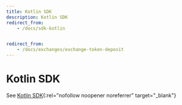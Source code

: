 ```yaml
---
title: Kotlin SDK
description: Kotlin SDK
redirect_from:
    - /docs/sdk-kotlin


redirect_from:
    - /docs/exchanges/exchange-token-deposit
---
```


# Kotlin SDK

See [Kotlin SDK](https://github.com/fioprotocol/fiosdk_kotlin){:rel="nofollow noopener noreferrer" target="_blank"}